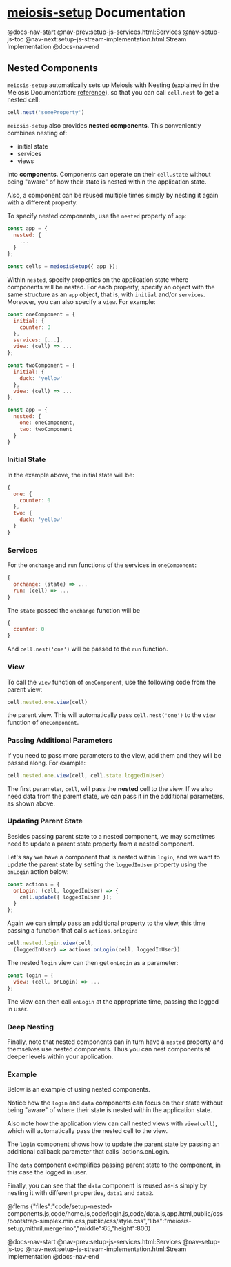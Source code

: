 # [meiosis-setup](https://meiosis.js.org/setup) Documentation

@docs-nav-start
@nav-prev:setup-js-services.html:Services
@nav-setup-js-toc
@nav-next:setup-js-stream-implementation.html:Stream Implementation
@docs-nav-end

## Nested Components

`meiosis-setup` automatically sets up Meiosis with Nesting (explained in the Meiosis Documentation:
[reference](https://meiosis.js.org/docs/09-nesting.html)), so that you can call `cell.nest` to get a
nested cell:

```js
cell.nest('someProperty')
```

`meiosis-setup` also provides **nested components**. This conveniently combines nesting of:
- initial state
- services
- views

into **components**. Components can operate on their `cell.state` without being "aware" of how their
state is nested within the application state.

Also, a component can be reused multiple times simply by nesting it again with a different property.

To specify nested components, use the `nested` property of `app`:

```js
const app = {
  nested: {
    ...
  }
};

const cells = meiosisSetup({ app });
```

Within `nested`, specify properties on the application state where components will be nested. For
each property, specify an object with the same structure as an `app` object, that is, with
`initial` and/or `services`. Moreover, you can also specify a `view`. For example:

```js
const oneComponent = {
  initial: {
    counter: 0
  },
  services: [...],
  view: (cell) => ...
};

const twoComponent = {
  initial: {
    duck: 'yellow'
  },
  view: (cell) => ...
};

const app = {
  nested: {
    one: oneComponent,
    two: twoComponent
  }
}
```

### Initial State

In the example above, the initial state will be:

```js
{
  one: {
    counter: 0
  },
  two: {
    duck: 'yellow'
  }
}
```

### Services

For the `onchange` and `run` functions of the services in `oneComponent`:

```js
{
  onchange: (state) => ...
  run: (cell) => ...
}
```

The `state` passed the `onchange` function will be

```js
{
  counter: 0
}
```

And `cell.nest('one')` will be passed to the `run` function.

### View

To call the `view` function of `oneComponent`, use the following code from the parent view:

```js
cell.nested.one.view(cell)
```

the parent view. This will automatically pass `cell.nest('one')` to the `view` function of
`oneComponent`.

### Passing Additional Parameters

If you need to pass more parameters to the view, add them and they will be passed along. For
example:

```js
cell.nested.one.view(cell, cell.state.loggedInUser)
```

The first parameter, `cell`, will pass the **nested** cell to the view. If we also need data from
the parent state, we can pass it in the additional parameters, as shown above.

### Updating Parent State

Besides passing parent state to a nested component, we may sometimes need to update a parent state
property from a nested component.

Let's say we have a component that is nested within `login`, and we want to update the parent state
by setting the `loggedInUser` property using the `onLogin` action below:

```js
const actions = {
  onLogin: (cell, loggedInUser) => {
    cell.update({ loggedInUser });
  }
};
```

Again we can simply pass an additional property to the view, this time passing a function that calls
`actions.onLogin`:

```js
cell.nested.login.view(cell,
  (loggedInUser) => actions.onLogin(cell, loggedInUser))
```

The nested `login` view can then get `onLogin` as a parameter:

```js
const login = {
  view: (cell, onLogin) => ...
};
```

The view can then call `onLogin` at the appropriate time, passing the logged in user.

### Deep Nesting

Finally, note that nested components can in turn have a `nested` property and themselves use nested
components. Thus you can nest components at deeper levels within your application.

### Example

Below is an example of using nested components.

Notice how the `login` and `data` components can focus on their state without being "aware" of where
their state is nested within the application state.

Also note how the application view can call nested views with `view(cell)`, which will automatically
pass the nested cell to the view.

The `login` component shows how to update the parent state by passing an additional callback
parameter that calls `actions.onLogin.

The `data` component exemplifies passing parent state to the component, in this case the logged in
user.

Finally, you can see that the `data` component is reused as-is simply by nesting it with different
properties, `data1` and `data2`.

@flems {"files":"code/setup-nested-components.js,code/home.js,code/login.js,code/data.js,app.html,public/css/bootstrap-simplex.min.css,public/css/style.css","libs":"meiosis-setup,mithril,mergerino","middle":65,"height":800}

@docs-nav-start
@nav-prev:setup-js-services.html:Services
@nav-setup-js-toc
@nav-next:setup-js-stream-implementation.html:Stream Implementation
@docs-nav-end
